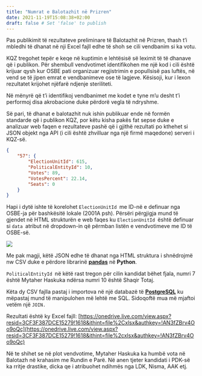 ```yaml
---
title: "Numrat e Balotazhit në Prizren"
date: 2021-11-19T15:08:38+02:00
draft: false # Set 'false' to publish
---
```


Pas publikimit të rezultateve preliminare të Balotazhit në Prizren, thash t’i mbledhi të dhanat në nji Excel fajll edhe të shoh se cili vendbanim si ka votu.

KQZ tregohet tepër e keqe në kuptimin e lehtësisë së leximit të të dhanave që i publikon. Për shembull vendvotimet identifikohen me një kod i cili është krijuar qysh kur OSBE pati organizuar regjistrimin e popullsisë pas luftës, në vend se të jipen emrat e vendbanimeve ose të lagjeve. Kësisoji, kur i lexon rezultatet krijohet njëfarë ndjenje steriliteti.

Në mënyrë që t’i identifikoj vendbanimet me kodet e tyne m’u desht t’i performoj disa akrobacione duke përdorë vegla të ndryshme.

Së pari, të dhanat e balotazhit nuk ishin publikuar ende në formën standarde që i publikon KQZ, por këtu kisha pakës fat sepse duke e analizuar web faqen e rezultateve pashë që i gjithë rezultati po kthehet si JSON objekt nga API (i cili është zhvilluar nga një firmë maqedone) serveri i KQZ-së.

```json
{
    "57": {
        "ElectionUnitId": 615,
        "PoliticalEntityId": 10,
        "Votes": 89,
        "VotesPercent": 22.14,
        "Seats": 0
    }
}
```

Hapi i dytë ishte të korelohet `ElectionUnitId `me ID-në e definuar nga OSBE-ja për bashkësitë lokale (2001A psh). Përsëri përgjigja mund të gjendet në HTML strukturën e web faqes ku `ElectionUnitId `është definuar si `data `atribut në dropdown-in që përmban listën e vendvotimeve me ID të OSBE-së.

![](https://i.snap.as/ELncH02j.jpg)

Me pak magji, këtë JSON edhe të dhanat nga HTML struktura i shnëdrojmë nw CSV duke e përdore librarinë **[pandas](https://pandas.pydata.org/ "pandas")** në **Python**.

`PoliticalEntityId `në këtë rast tregon për cilin kandidat bëhet fjala, numri 7 është Mytaher Haskuka ndërsa numri 10 është Shaqir Totaj.

Këta dy CSV fajlla pastaj i importova në një databazë të **[PostgreSQL](https://www.postgresql.org/)** ku mëpastaj mund të manipulohen më lehtë me SQL. Sidoqoftë mua më mjaftoi vetëm një `JOIN.`

Rezultati është ky Excel fajll: [https://onedrive.live.com/view.aspx?resid=3CF3F387DCE15279!1618&ithint=file%2Cxlsx&authkey=!AN3fZBrv4Oo9oQc](https://onedrive.live.com/view.aspx?resid=3CF3F387DCE15279!1618&ithint=file%2cxlsx&authkey=!AN3fZBrv4Oo9oQc)

Në te shihet se në plot vendvotime, Mytaher Haskuka ka humbë vota në Balotazh në krahasim me Rundin e Parë. Në anen tjeter kandidati i PDK-së ka rritje drastike, dicka qe i atribuohet ndihmës nga LDK, Nisma, AAK etj.